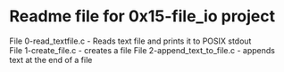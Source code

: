# Readme file for 0x15-file_io project

File 0-read_textfile.c - Reads text file and prints it to POSIX stdout  
File 1-create_file.c - creates a file 
File 2-append_text_to_file.c - appends text at the end of a file 
